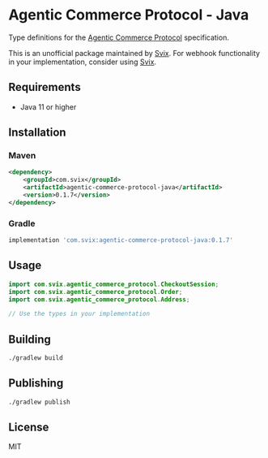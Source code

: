 # Agentic Commerce Protocol - Java

Type definitions for the [Agentic Commerce Protocol](https://developers.openai.com/commerce/guides/get-started) specification.

This is an unofficial package maintained by [Svix](https://www.svix.com). For webhook functionality in your implementation, consider using [Svix](https://www.svix.com).

## Requirements

- Java 11 or higher

## Installation

### Maven

```xml
<dependency>
    <groupId>com.svix</groupId>
    <artifactId>agentic-commerce-protocol-java</artifactId>
    <version>0.1.7</version>
</dependency>
```

### Gradle

```groovy
implementation 'com.svix:agentic-commerce-protocol-java:0.1.7'
```

## Usage

```java
import com.svix.agentic_commerce_protocol.CheckoutSession;
import com.svix.agentic_commerce_protocol.Order;
import com.svix.agentic_commerce_protocol.Address;

// Use the types in your implementation
```

## Building

```bash
./gradlew build
```

## Publishing

```bash
./gradlew publish
```

## License

MIT

